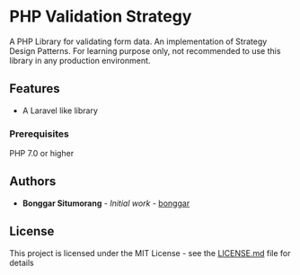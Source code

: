 # PHP Validation Strategy

A PHP Library for validating form data. An implementation of Strategy Design Patterns. For learning purpose only, not recommended to use this library in any production environment.

## Features

* A Laravel like library

### Prerequisites

PHP 7.0 or higher

## Authors

* **Bonggar Situmorang** - *Initial work* - [bonggar](https://github.com/bonggar)

## License

This project is licensed under the MIT License - see the [LICENSE.md](LICENSE.md) file for details
